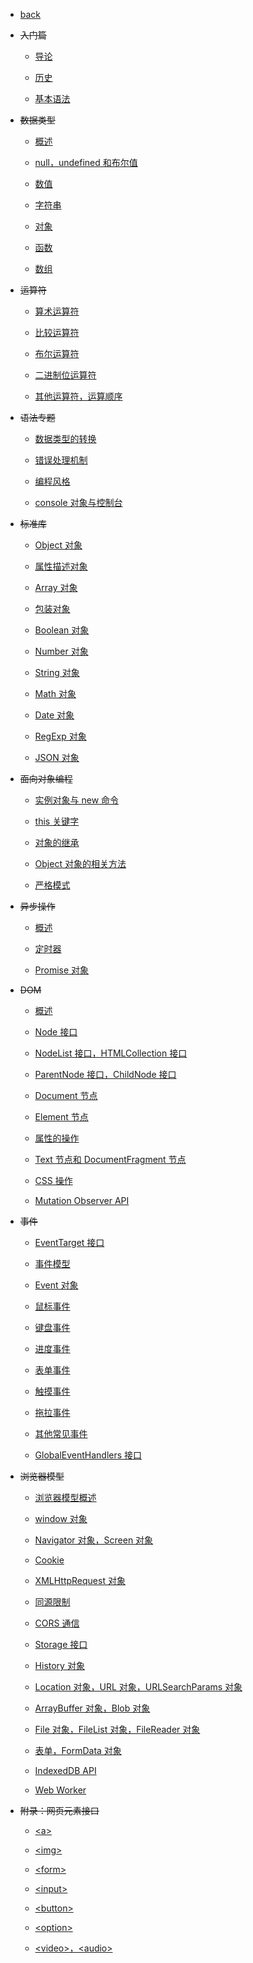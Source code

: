 * [back](/)

* ~~入门篇~~

    * [导论](javascript-tutorial/docs/basic/introduction.md)

    * [历史](javascript-tutorial/docs/basic/history.md)

    * [基本语法](javascript-tutorial/docs/basic/grammar.md)

* ~~数据类型~~

    * [概述](javascript-tutorial/docs/types/general.md)

    * [null，undefined 和布尔值](javascript-tutorial/docs/types/null-undefined-boolean.md)

    * [数值](javascript-tutorial/docs/types/number.md)

    * [字符串](javascript-tutorial/docs/types/string.md)

    * [对象](javascript-tutorial/docs/types/object.md)

    * [函数](javascript-tutorial/docs/types/function.md)

    * [数组](javascript-tutorial/docs/types/array.md)

* ~~运算符~~

    * [算术运算符](javascript-tutorial/docs/operators/arithmetic.md)

    * [比较运算符](javascript-tutorial/docs/operators/comparison.md)

    * [布尔运算符](javascript-tutorial/docs/operators/boolean.md)

    * [二进制位运算符](javascript-tutorial/docs/operators/bit.md)

    * [其他运算符，运算顺序](javascript-tutorial/docs/operators/priority.md)

* ~~语法专题~~

    * [数据类型的转换](javascript-tutorial/docs/features/conversion.md)

    * [错误处理机制](javascript-tutorial/docs/features/error.md)

    * [编程风格](javascript-tutorial/docs/features/style.md)

    * [console 对象与控制台](javascript-tutorial/docs/features/console.md)

* ~~标准库~~

    * [Object 对象](javascript-tutorial/docs/stdlib/object.md)

    * [属性描述对象](javascript-tutorial/docs/stdlib/attributes.md)

    * [Array 对象](javascript-tutorial/docs/stdlib/array.md)

    * [包装对象](javascript-tutorial/docs/stdlib/wrapper.md)

    * [Boolean 对象](javascript-tutorial/docs/stdlib/boolean.md)

    * [Number 对象](javascript-tutorial/docs/stdlib/number.md)

    * [String 对象](javascript-tutorial/docs/stdlib/string.md)

    * [Math 对象](javascript-tutorial/docs/stdlib/math.md)

    * [Date 对象](javascript-tutorial/docs/stdlib/date.md)

    * [RegExp 对象](javascript-tutorial/docs/stdlib/regexp.md)

    * [JSON 对象](javascript-tutorial/docs/stdlib/json.md)

* ~~面向对象编程~~

    * [实例对象与 new 命令](javascript-tutorial/docs/oop/new.md)

    * [this 关键字](javascript-tutorial/docs/oop/this.md)

    * [对象的继承](javascript-tutorial/docs/oop/prototype.md)

    * [Object 对象的相关方法](javascript-tutorial/docs/oop/object.md)

    * [严格模式](javascript-tutorial/docs/oop/strict.md)

* ~~异步操作~~

    * [概述](javascript-tutorial/docs/async/general.md)

    * [定时器](javascript-tutorial/docs/async/timer.md)

    * [Promise 对象](javascript-tutorial/docs/async/promise.md)

* ~~DOM~~

    * [概述](javascript-tutorial/docs/dom/general.md)

    * [Node 接口](javascript-tutorial/docs/dom/node.md)

    * [NodeList 接口，HTMLCollection 接口](javascript-tutorial/docs/dom/nodelist.md)

    * [ParentNode 接口，ChildNode 接口](javascript-tutorial/docs/dom/parentnode.md)

    * [Document 节点](javascript-tutorial/docs/dom/document.md)

    * [Element 节点](javascript-tutorial/docs/dom/element.md)

    * [属性的操作](javascript-tutorial/docs/dom/attributes.md)

    * [Text 节点和 DocumentFragment 节点](javascript-tutorial/docs/dom/text.md)

    * [CSS 操作](javascript-tutorial/docs/dom/css.md)

    * [Mutation Observer API](javascript-tutorial/docs/dom/mutationobserver.md)

* ~~事件~~

    * [EventTarget 接口](javascript-tutorial/docs/events/eventtarget.md)

    * [事件模型](javascript-tutorial/docs/events/model.md)

    * [Event 对象](javascript-tutorial/docs/events/event.md)

    * [鼠标事件](javascript-tutorial/docs/events/mouse.md)

    * [键盘事件](javascript-tutorial/docs/events/keyboard.md)

    * [进度事件](javascript-tutorial/docs/events/progress.md)

    * [表单事件](javascript-tutorial/docs/events/form.md)

    * [触摸事件](javascript-tutorial/docs/events/touch.md)

    * [拖拉事件](javascript-tutorial/docs/events/drag.md)

    * [其他常见事件](javascript-tutorial/docs/events/common.md)

    * [GlobalEventHandlers 接口](javascript-tutorial/docs/events/globaleventhandlers.md)

* ~~浏览器模型~~

    * [浏览器模型概述](javascript-tutorial/docs/bom/engine.md)

    * [window 对象](javascript-tutorial/docs/bom/window.md)

    * [Navigator 对象，Screen 对象](javascript-tutorial/docs/bom/navigator.md)

    * [Cookie](javascript-tutorial/docs/bom/cookie.md)

    * [XMLHttpRequest 对象](javascript-tutorial/docs/bom/xmlhttprequest.md)

    * [同源限制](javascript-tutorial/docs/bom/same-origin.md)

    * [CORS 通信](javascript-tutorial/docs/bom/cors.md)

    * [Storage 接口](javascript-tutorial/docs/bom/storage.md)

    * [History 对象](javascript-tutorial/docs/bom/history.md)

    * [Location 对象，URL 对象，URLSearchParams 对象](javascript-tutorial/docs/bom/location.md)

    * [ArrayBuffer 对象，Blob 对象](javascript-tutorial/docs/bom/arraybuffer.md)

    * [File 对象，FileList 对象，FileReader 对象](javascript-tutorial/docs/bom/file.md)

    * [表单，FormData 对象](javascript-tutorial/docs/bom/form.md)

    * [IndexedDB API](javascript-tutorial/docs/bom/indexeddb.md)

    * [Web Worker](javascript-tutorial/docs/bom/webworker.md)

* ~~附录：网页元素接口~~

    * [\<a\>](javascript-tutorial/docs/elements/a.md)

    * [\<img\>](javascript-tutorial/docs/elements/image.md)

    * [\<form\>](javascript-tutorial/docs/elements/form.md)

    * [\<input\>](javascript-tutorial/docs/elements/input.md)

    * [\<button\>](javascript-tutorial/docs/elements/button.md)

    * [\<option\>](javascript-tutorial/docs/elements/option.md)

    * [\<video\>，\<audio\>](javascript-tutorial/docs/elements/video.md)
